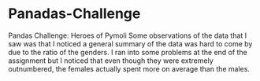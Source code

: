 # Panadas-Challenge
Pandas Challenge: Heroes of Pymoli
Some observations of the data that I saw was that I noticed a general summary of the data was hard to come by due to the ratio of the genders. I ran into some problems at the end of the assignment but I noticed that even though they were extremely outnumbered, the females actually spent more on average than the males. 
